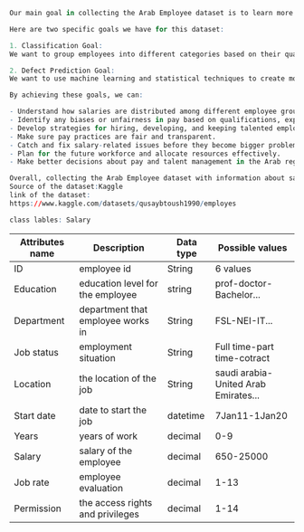 ```R
Our main goal in collecting the Arab Employee dataset is to learn more about what affects how much Arab professionals get paid. We want to gather information about their qualifications, where they live, and how much experience they have. This data will help organizations and policymakers make better decisions about managing talent, planning for the future workforce, and making sure pay is fair in the Arab region.

Here are two specific goals we have for this dataset:

1. Classification Goal:
We want to group employees into different categories based on their qualifications, country location, and experience. By doing this, we can see patterns and trends among different groups. This will help us understand if there are differences in pay based on qualifications and experience, and it will help us identify talented individuals. With this information, we can develop strategies to support career growth and make sure people are being paid fairly.

2. Defect Prediction Goal:
We want to use machine learning and statistical techniques to create models that can predict any issues or anomalies with employee salaries. This could include things like unfair pay practices, wage gaps, or differences based on qualifications or experience. By catching these problems early, we can fix them and make sure everyone is being treated fairly. This analysis will help us improve compensation policies and make better decisions about managing talent.

By achieving these goals, we can:

- Understand how salaries are distributed among different employee groups.
- Identify any biases or unfairness in pay based on qualifications, experience, or location.
- Develop strategies for hiring, developing, and keeping talented employees.
- Make sure pay practices are fair and transparent.
- Catch and fix salary-related issues before they become bigger problems.
- Plan for the future workforce and allocate resources effectively.
- Make better decisions about pay and talent management in the Arab region.

Overall, collecting the Arab Employee dataset with information about salary, qualifications, location, and experience is really important. It will help us analyze the data and make fair decisions that create a good working environment for Arab professionals.
Source of the dataset:Kaggle
link of the dataset:
https://www.kaggle.com/datasets/qusaybtoush1990/employes

class lables: Salary
```

|Attributes name|Description                      |Data type|Possible values                     |
|---------------|---------------------------------|---------|------------------------------------|
|ID             |employee id                      |String   |6 values                            |
|Education      |education level for the employee |string   |prof-doctor-Bachelor...             |
|Department     |department that employee works in|String   |FSL-NEI-IT...                       |
|Job status     |employment situation             |String   |Full time-part time-cotract         |
|Location       |the location of the job          |String   |saudi arabia-United Arab Emirates...|
|Start date     |date to start the job            |datetime |7Jan11-1Jan20                       |
|Years          |years of work                    |decimal  |0-9                                 |
|Salary         |salary of the employee           |decimal  |650-25000                           |
|Job rate       |employee evaluation              |decimal  |1-13                                |
|Permission     |the access rights and privileges |decimal  |1-14                                |
